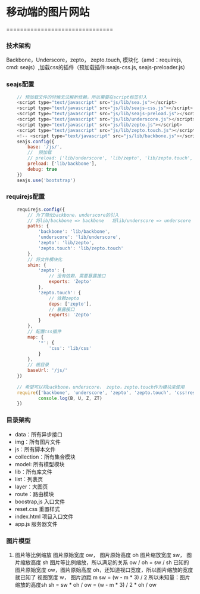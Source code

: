 
# 移动端的图片网站
===============================

### 技术架构
Backbone，Underscore，zepto， zepto.touch, 模块化（amd：requirejs, cmd: seajs）,加载css的插件（预加载插件:seajs-css.js, seajs-preloader.js）

### seajs配置

```js
	// 预加载文件的时候无法解析依赖，所以需要在script标签引入
	<script type="text/javascript" src="js/lib/sea.js"></script>
	<script type="text/javascript" src="js/lib/seajs-css.js"></script>
	<script type="text/javascript" src="js/lib/seajs-preload.js"></script>
	<script type="text/javascript" src="js/lib/underscore.js"></script>
	<script type="text/javascript" src="js/lib/zepto.js"></script>
	<script type="text/javascript" src="js/lib/zepto.touch.js"></script>
	<!-- <script type="text/javascript" src="js/lib/backbone.js"></script> -->
	seajs.config({
		base: '/js/',
		//  预加载
		// preload: ['lib/underscore', 'lib/zepto', 'lib/zepto.touch', 'lib/backbone'],
		preload: ['lib/backbone'],
		debug: true
	})
	seajs.use('bootstrap')
```
### requirejs配置

```js
	requirejs.config({
		// 为了简化backbone，underscore的引入
		// 将lib/backbone => backbone   将lib/underscore => underscore
		paths: {
			'backbone': 'lib/backbone',
			'underscore': 'lib/underscore',
			'zepto': 'lib/zepto',
			'zepto.touch': 'lib/zepto.touch'
		},
		// 将文件模块化
		shim: {
			'zepto': {
				// 没有依赖，需要暴露接口
				exports: 'Zepto'
			},
			'zepto.touch': {
				// 依赖zepto
				deps: ['zepto'],
				// 暴露接口
				exports: 'Zepto'
			}
		},
		// 配置css插件
		map: {
			'*': {
				'css': 'lib/css'
			}
		},
		// 根目录
		baseUrl: '/js/'
	})
	
	// 希望可以将backbone，underscore， zepto，zepto.touch作为模块来使用
	require(['backbone', 'underscore', 'zepto', 'zepto.touch', 'css!reset.css'], 	function(B, U, Z, ZT) {
			console.log(B, U, Z, ZT)
	})
````	

### 目录架构
* data：所有异步接口
* img：所有图片文件
* js：所有脚本文件
* collection：所有集合模块
* model: 所有模型模块
* lib：所有库文件
* list：列表页
* layer：大图页
* route：路由模块
* boostrap,js 入口文件
* reset.css 重置样式
* index.html 项目入口文件
* app.js 服务器文件

### 图片模型

1. 图片等比例缩放
 图片原始宽度 ow， 图片原始高度 oh
 图片缩放宽度 sw， 图片缩放高度 sh
 图片等比例缩放，所以满足的关系
 ow / oh = sw / sh
 已知的图片原始宽度 ow，图片原始高度 oh，还知道视口宽度，所以图片缩放的宽度就已知了
 视图宽度 w， 图片边距 m
 sw = (w - m * 3) / 2
 所以未知量：图片缩放的高度sh
 sh = sw * oh / ow = (w - m * 3) / 2 * oh / ow
